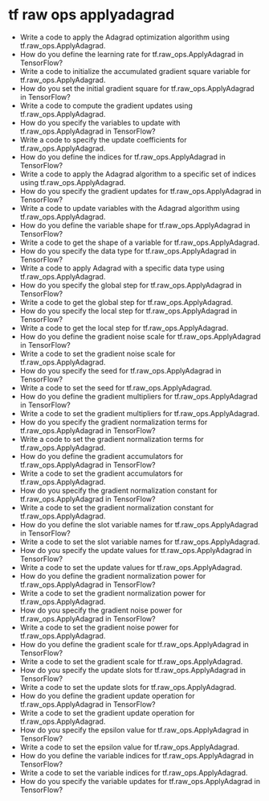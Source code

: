 # tf raw ops applyadagrad

- Write a code to apply the Adagrad optimization algorithm using tf.raw_ops.ApplyAdagrad.
- How do you define the learning rate for tf.raw_ops.ApplyAdagrad in TensorFlow?
- Write a code to initialize the accumulated gradient square variable for tf.raw_ops.ApplyAdagrad.
- How do you set the initial gradient square for tf.raw_ops.ApplyAdagrad in TensorFlow?
- Write a code to compute the gradient updates using tf.raw_ops.ApplyAdagrad.
- How do you specify the variables to update with tf.raw_ops.ApplyAdagrad in TensorFlow?
- Write a code to specify the update coefficients for tf.raw_ops.ApplyAdagrad.
- How do you define the indices for tf.raw_ops.ApplyAdagrad in TensorFlow?
- Write a code to apply the Adagrad algorithm to a specific set of indices using tf.raw_ops.ApplyAdagrad.
- How do you specify the gradient updates for tf.raw_ops.ApplyAdagrad in TensorFlow?
- Write a code to update variables with the Adagrad algorithm using tf.raw_ops.ApplyAdagrad.
- How do you define the variable shape for tf.raw_ops.ApplyAdagrad in TensorFlow?
- Write a code to get the shape of a variable for tf.raw_ops.ApplyAdagrad.
- How do you specify the data type for tf.raw_ops.ApplyAdagrad in TensorFlow?
- Write a code to apply Adagrad with a specific data type using tf.raw_ops.ApplyAdagrad.
- How do you specify the global step for tf.raw_ops.ApplyAdagrad in TensorFlow?
- Write a code to get the global step for tf.raw_ops.ApplyAdagrad.
- How do you specify the local step for tf.raw_ops.ApplyAdagrad in TensorFlow?
- Write a code to get the local step for tf.raw_ops.ApplyAdagrad.
- How do you define the gradient noise scale for tf.raw_ops.ApplyAdagrad in TensorFlow?
- Write a code to set the gradient noise scale for tf.raw_ops.ApplyAdagrad.
- How do you specify the seed for tf.raw_ops.ApplyAdagrad in TensorFlow?
- Write a code to set the seed for tf.raw_ops.ApplyAdagrad.
- How do you define the gradient multipliers for tf.raw_ops.ApplyAdagrad in TensorFlow?
- Write a code to set the gradient multipliers for tf.raw_ops.ApplyAdagrad.
- How do you specify the gradient normalization terms for tf.raw_ops.ApplyAdagrad in TensorFlow?
- Write a code to set the gradient normalization terms for tf.raw_ops.ApplyAdagrad.
- How do you define the gradient accumulators for tf.raw_ops.ApplyAdagrad in TensorFlow?
- Write a code to set the gradient accumulators for tf.raw_ops.ApplyAdagrad.
- How do you specify the gradient normalization constant for tf.raw_ops.ApplyAdagrad in TensorFlow?
- Write a code to set the gradient normalization constant for tf.raw_ops.ApplyAdagrad.
- How do you define the slot variable names for tf.raw_ops.ApplyAdagrad in TensorFlow?
- Write a code to set the slot variable names for tf.raw_ops.ApplyAdagrad.
- How do you specify the update values for tf.raw_ops.ApplyAdagrad in TensorFlow?
- Write a code to set the update values for tf.raw_ops.ApplyAdagrad.
- How do you define the gradient normalization power for tf.raw_ops.ApplyAdagrad in TensorFlow?
- Write a code to set the gradient normalization power for tf.raw_ops.ApplyAdagrad.
- How do you specify the gradient noise power for tf.raw_ops.ApplyAdagrad in TensorFlow?
- Write a code to set the gradient noise power for tf.raw_ops.ApplyAdagrad.
- How do you define the gradient scale for tf.raw_ops.ApplyAdagrad in TensorFlow?
- Write a code to set the gradient scale for tf.raw_ops.ApplyAdagrad.
- How do you specify the update slots for tf.raw_ops.ApplyAdagrad in TensorFlow?
- Write a code to set the update slots for tf.raw_ops.ApplyAdagrad.
- How do you define the gradient update operation for tf.raw_ops.ApplyAdagrad in TensorFlow?
- Write a code to set the gradient update operation for tf.raw_ops.ApplyAdagrad.
- How do you specify the epsilon value for tf.raw_ops.ApplyAdagrad in TensorFlow?
- Write a code to set the epsilon value for tf.raw_ops.ApplyAdagrad.
- How do you define the variable indices for tf.raw_ops.ApplyAdagrad in TensorFlow?
- Write a code to set the variable indices for tf.raw_ops.ApplyAdagrad.
- How do you specify the variable updates for tf.raw_ops.ApplyAdagrad in TensorFlow?